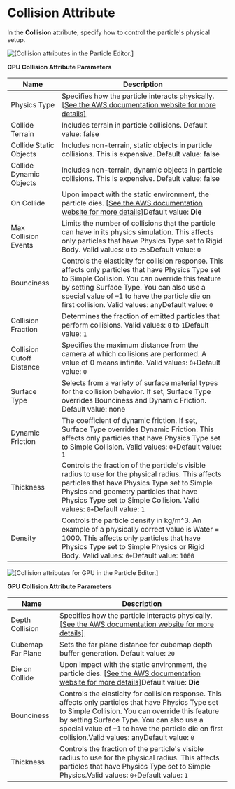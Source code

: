 # Collision Attribute<a name="particle-editor-reference-collision"></a>

In the **Collision** attribute, specify how to control the particle's physical setup\.

![\[Collision attributes in the Particle Editor.\]](http://docs.aws.amazon.com/lumberyard/latest/userguide/images/particles/particle-editor-collision.png)


**CPU Collision Attribute Parameters**  

| Name | Description | 
| --- | --- | 
| Physics Type | Specifies how the particle interacts physically\. [\[See the AWS documentation website for more details\]](http://docs.aws.amazon.com/lumberyard/latest/userguide/particle-editor-reference-collision.html) | 
| Collide Terrain | Includes terrain in particle collisions\. Default value: false  | 
| Collide Static Objects | Includes non\-terrain, static objects in particle collisions\. This is expensive\. Default value: false  | 
| Collide Dynamic Objects | Includes non\-terrain, dynamic objects in particle collisions\. This is expensive\. Default value: false  | 
| On Collide | Upon impact with the static environment, the particle dies\. [\[See the AWS documentation website for more details\]](http://docs.aws.amazon.com/lumberyard/latest/userguide/particle-editor-reference-collision.html)Default value: **Die**  | 
| Max Collision Events | Limits the number of collisions that the particle can have in its physics simulation\. This affects only particles that have Physics Type set to Rigid Body\. Valid values: `0` to `255`Default value: `0` | 
| Bounciness | Controls the elasticity for collision response\. This affects only particles that have Physics Type set to Simple Collision\. You can override this feature by setting Surface Type\. You can also use a special value of –1 to have the particle die on first collision\. Valid values: anyDefault value: `0` | 
| Collision Fraction | Determines the fraction of emitted particles that perform collisions\. Valid values: `0` to `1`Default value: `1`  | 
| Collision Cutoff Distance | Specifies the maximum distance from the camera at which collisions are performed\. A value of 0 means infinite\. Valid values: `0+`Default value: `0`  | 
| Surface Type | Selects from a variety of surface material types for the collision behavior\. If set, Surface Type overrides Bounciness and Dynamic Friction\. Default value: none | 
| Dynamic Friction | The coefficient of dynamic friction\. If set, Surface Type overrides Dynamic Friction\. This affects only particles that have Physics Type set to Simple Collision\. Valid values: `0+`Default value: `1` | 
| Thickness | Controls the fraction of the particle's visible radius to use for the physical radius\. This affects particles that have Physics Type set to Simple Physics and geometry particles that have Physics Type set to Simple Collision\. Valid values: `0+`Default value: `1` | 
| Density | Controls the particle density in kg/m^3\. An example of a physically correct value is Water = 1000\. This affects only particles that have Physics Type set to Simple Physics or Rigid Body\. Valid values: `0+`Default value: `1000`  | 

![\[Collision attributes for GPU in the Particle Editor.\]](http://docs.aws.amazon.com/lumberyard/latest/userguide/images/particles/particle-editor-collision-gpu.png)


**GPU Collision Attribute Parameters**  

| Name | Description | 
| --- | --- | 
| Depth Collision | Specifies how the particle interacts physically\. [\[See the AWS documentation website for more details\]](http://docs.aws.amazon.com/lumberyard/latest/userguide/particle-editor-reference-collision.html) | 
| Cubemap Far Plane | Sets the far plane distance for cubemap depth buffer generation\. Default value: `20` | 
| Die on Collide | Upon impact with the static environment, the particle dies\. [\[See the AWS documentation website for more details\]](http://docs.aws.amazon.com/lumberyard/latest/userguide/particle-editor-reference-collision.html)Default value: **Die** | 
| Bounciness | Controls the elasticity for collision response\. This affects only particles that have Physics Type set to Simple Collision\. You can override this feature by setting Surface Type\. You can also use a special value of –1 to have the particle die on first collision\.Valid values: anyDefault value: `0` | 
| Thickness | Controls the fraction of the particle's visible radius to use for the physical radius\. This affects particles that have Physics Type set to Simple Physics\.Valid values: `0+`Default value: `1` | 